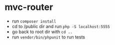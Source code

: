 # mvc-router

- run `composer install`
- cd to /public dir and run `php -S localhost:5555`
- go back to root dir with `cd ..`
- run `vendor/bin/phpunit` to run tests